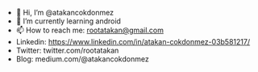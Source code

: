 - 👋 Hi, I’m @atakancokdonmez
- 🌱 I’m currently learning android
- 📫 How to reach me: rootatakan@gmail.com
- Linkedin: https://www.linkedin.com/in/atakan-cokdonmez-03b581217/
- Twitter: twitter.com/rootatakan
- Blog: medium.com/@atakancokdonmez
<!---
atakancokdonmez/atakancokdonmez is a ✨ special ✨ repository because its `README.md` (this file) appears on your GitHub profile.
You can click the Preview link to take a look at your changes.
--->
